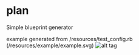 # plan
Simple blueprint generator

example generated from /resources/test_config.rb (/resources/example/example.svg)
![alt tag](https://cdn.rawgit.com/Rataah/plan/32b7b671663b726cf2534525838f46767e7890d1/resources/example/example.svg)
